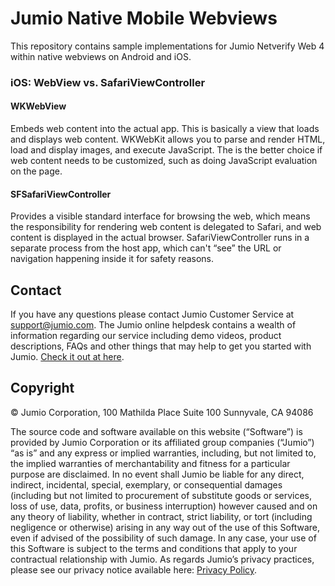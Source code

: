 # Jumio Native Mobile Webviews
This repository contains sample implementations for Jumio Netverify Web 4 within native webviews on Android and iOS.

### iOS: WebView vs. SafariViewController

#### WKWebView
Embeds web content into the actual app. This is basically a view that loads and displays web content. WKWebKit allows you to parse and render HTML, load and display images, and execute JavaScript. The is the better choice if web content needs to be customized, such as doing JavaScript evaluation on the page.

#### SFSafariViewController
Provides a visible standard interface for browsing the web, which means the responsibility for rendering web content is delegated to Safari, and web content is displayed in the actual browser. SafariViewController runs in a separate process from the host app, which can't “see” the URL or navigation happening inside it for safety reasons.

## Contact
If you have any questions please contact Jumio Customer Service at support@jumio.com. The Jumio online helpdesk contains a wealth of information regarding our service including demo videos, product descriptions, FAQs and other things that may help to get you started with Jumio. [Check it out at here](https://support.jumio.com).

## Copyright
&copy; Jumio Corporation, 100 Mathilda Place Suite 100 Sunnyvale, CA 94086

The source code and software available on this website (“Software”) is provided by Jumio Corporation or its affiliated group companies (“Jumio”) “as is” and any express or implied warranties, including, but not limited to, the implied warranties of merchantability and fitness for a particular purpose are disclaimed. In no event shall Jumio be liable for any direct, indirect, incidental, special, exemplary, or consequential damages (including but not limited to procurement of substitute goods or services, loss of use, data, profits, or business interruption) however caused and on any theory of liability, whether in contract, strict liability, or tort (including negligence or otherwise) arising in any way out of the use of this Software, even if advised of the possibility of such damage. In any case, your use of this Software is subject to the terms and conditions that apply to your contractual relationship with Jumio. As regards Jumio’s privacy practices, please see our privacy notice available here: [Privacy Policy](https://www.jumio.com/privacy-center/privacy-notices/online-services-notice/).
